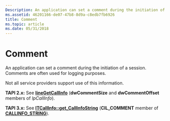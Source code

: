 ```yaml
---
Description: An application can set a comment during the initiation of a session. Comments are often used for logging purposes.
ms.assetid: 46201166-de07-47b8-8d9a-c8edb7fb6926
title: Comment
ms.topic: article
ms.date: 05/31/2018
---
```


# Comment

An application can set a comment during the initiation of a session. Comments are often used for logging purposes.

Not all service providers support use of this information.

**TAPI 2.x:** See [**lineGetCallInfo**](https://msdn.microsoft.com/library/ms735720(v=VS.85).aspx) (**dwCommentSize** and **dwCommentOffset** members of *lpCallInfo*).

**TAPI 3.x:** See [**ITCallInfo::get\_CallInfoString**](/windows/desktop/api/tapi3if/nf-tapi3if-itcallinfo-get_callinfostring) (**CIL\_COMMENT** member of [**CALLINFO\_STRING**](/windows/desktop/api/Tapi3if/ne-tapi3if-callinfo_string)).

 

 



